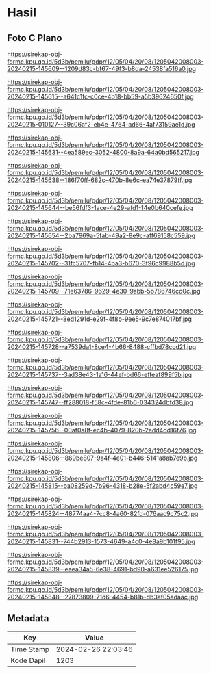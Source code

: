# Hasil

## Foto C Plano

https://sirekap-obj-formc.kpu.go.id/5d3b/pemilu/pdpr/12/05/04/20/08/1205042008003-20240215-145609--1209d83c-bf67-49f3-b8da-24538fa516a0.jpg

https://sirekap-obj-formc.kpu.go.id/5d3b/pemilu/pdpr/12/05/04/20/08/1205042008003-20240215-145615--a641c1fc-c0ce-4b18-bb59-a5b39624650f.jpg

https://sirekap-obj-formc.kpu.go.id/5d3b/pemilu/pdpr/12/05/04/20/08/1205042008003-20240215-010127--39c06af2-eb4e-4764-ad66-4af73159ae1d.jpg

https://sirekap-obj-formc.kpu.go.id/5d3b/pemilu/pdpr/12/05/04/20/08/1205042008003-20240215-145631--4ea589ec-3052-4800-8a9a-64a0bd565217.jpg

https://sirekap-obj-formc.kpu.go.id/5d3b/pemilu/pdpr/12/05/04/20/08/1205042008003-20240215-145638--186f70ff-682c-470b-8e6c-ea74e37879ff.jpg

https://sirekap-obj-formc.kpu.go.id/5d3b/pemilu/pdpr/12/05/04/20/08/1205042008003-20240215-145644--be56fdf3-1ace-4e29-afd1-14e0b640cefe.jpg

https://sirekap-obj-formc.kpu.go.id/5d3b/pemilu/pdpr/12/05/04/20/08/1205042008003-20240215-145654--2ba7969a-5fab-49a2-8e9c-aff69158c559.jpg

https://sirekap-obj-formc.kpu.go.id/5d3b/pemilu/pdpr/12/05/04/20/08/1205042008003-20240215-145702--31fc5707-fb14-4ba3-b670-3f96c9988b5d.jpg

https://sirekap-obj-formc.kpu.go.id/5d3b/pemilu/pdpr/12/05/04/20/08/1205042008003-20240215-145709--71e63786-9629-4e30-9abb-5b786746cd0c.jpg

https://sirekap-obj-formc.kpu.go.id/5d3b/pemilu/pdpr/12/05/04/20/08/1205042008003-20240215-145721--8ed1291d-e29f-4f8b-9ee5-9c7e874017bf.jpg

https://sirekap-obj-formc.kpu.go.id/5d3b/pemilu/pdpr/12/05/04/20/08/1205042008003-20240215-145728--a7539da1-8ce4-4b66-8488-cffbd78ccd21.jpg

https://sirekap-obj-formc.kpu.go.id/5d3b/pemilu/pdpr/12/05/04/20/08/1205042008003-20240215-145737--3ad38e43-1a16-44ef-bd66-effeaf899f5b.jpg

https://sirekap-obj-formc.kpu.go.id/5d3b/pemilu/pdpr/12/05/04/20/08/1205042008003-20240215-145747--ff288018-f58c-4fde-81b6-034324dbfd38.jpg

https://sirekap-obj-formc.kpu.go.id/5d3b/pemilu/pdpr/12/05/04/20/08/1205042008003-20240215-145756--00af0a8f-ec4b-4079-820b-2add4dd16f76.jpg

https://sirekap-obj-formc.kpu.go.id/5d3b/pemilu/pdpr/12/05/04/20/08/1205042008003-20240215-145806--869be807-9a4f-4e01-b446-5141a8ab7e9b.jpg

https://sirekap-obj-formc.kpu.go.id/5d3b/pemilu/pdpr/12/05/04/20/08/1205042008003-20240215-145815--ba08259d-7b96-4318-b28e-5f2abd4c59e7.jpg

https://sirekap-obj-formc.kpu.go.id/5d3b/pemilu/pdpr/12/05/04/20/08/1205042008003-20240215-145824--48774aa4-7cc8-4a60-82fd-076aac9c75c2.jpg

https://sirekap-obj-formc.kpu.go.id/5d3b/pemilu/pdpr/12/05/04/20/08/1205042008003-20240215-145831--744b2913-1573-4649-a4c0-4e8a9b101f95.jpg

https://sirekap-obj-formc.kpu.go.id/5d3b/pemilu/pdpr/12/05/04/20/08/1205042008003-20240215-145839--eaea34a5-6e38-4691-bd90-a631ee526175.jpg

https://sirekap-obj-formc.kpu.go.id/5d3b/pemilu/pdpr/12/05/04/20/08/1205042008003-20240215-145848--27873809-71d6-4454-b81b-db3af05adaac.jpg


## Metadata

| Key        | Value               |
| ---------- | ------------------- |
| Time Stamp | 2024-02-26 22:03:46 |
| Kode Dapil | 1203                |




